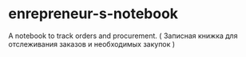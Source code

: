 # enrepreneur-s-notebook
A notebook to track orders and procurement.
( Записная книжка для отслеживания заказов и необходимых закупок )

